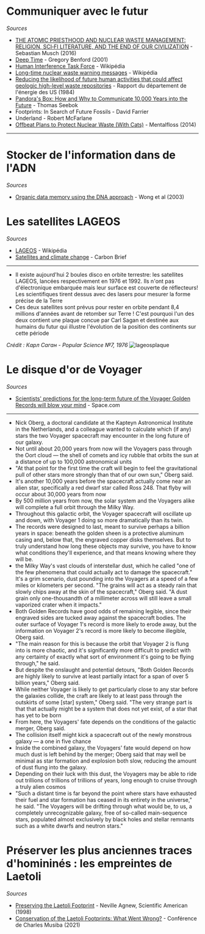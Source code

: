 # Communiquer avec le futur

*Sources*

- [THE ATOMIC PRIESTHOOD AND NUCLEAR WASTE MANAGEMENT: RELIGION, SCI‐FI LITERATURE, AND THE END OF OUR CIVILIZATION](https://onlinelibrary.wiley.com/doi/abs/10.1111/zygo.12268) - Sebastian Musch (2016)
- [Deep Time](https://www.physics.uci.edu/~silverma/benford.html) - Gregory Benford (2001)
- [Human Interference Task Force](https://en.wikipedia.org/wiki/Human_Interference_Task_Force) - Wikipédia
- [Long-time nuclear waste warning messages](https://en.wikipedia.org/wiki/Long-time_nuclear_waste_warning_messages) - Wikipédia
- [Reducing the likelihood of future human activities that could affect geologic high-level waste repositories](https://www.osti.gov/biblio/6799619) - Rapport du département de l'énergie des US (1984)
- [Pandora's Box: How and Why to Communicate 10,000 Years into the Future](https://www.mat.ucsb.edu/~g.legrady/academic/courses/01sp200a/students/enricaLovaglio/pandora/Pandora.html) - Thomas Seebok
- Footprints: In Search of Future Fossils - David Farrier
- Underland - Robert McFarlane
- [Offbeat Plans to Protect Nuclear Waste (With Cats)](https://www.mentalfloss.com/article/27476/ray-cats-artificial-moons-and-atomic-priesthood-how-government-plans-protect-our) - Mentalfloss (2014)

---

# Stocker de l'information dans de l'ADN

*Sources*

- [Organic data memory using the DNA approach](https://dl.acm.org/doi/10.1145/602421.602426) - Wong et al (2003)

# Les satellites LAGEOS

*Sources*

- [LAGEOS](https://en.wikipedia.org/wiki/LAGEOS) - Wikipédia
- [Satellites and climate change](https://www.carbonbrief.org/interactive-satellites-used-monitor-climate-change/) - Carbon Brief

---

- Il existe aujourd'hui 2 boules disco en orbite terrestre: les satellites LAGEOS, lancées respectivement en 1976 et 1992. Ils n'ont pas d'électronique embarquée mais leur surface est couverte de réflecteurs! Les scientifiques tirent dessus avec des lasers pour mesurer la forme précise de la Terre
- Ces deux satellites sont prévus pour rester en orbite pendant 8,4 millions d'années avant de retomber sur Terre ! C'est pourquoi l'un des deux contient une plaque concue par Carl Sagan et destinée aux humains du futur qui illustre l'évolution de la position des continents sur cette période

*Crédit : Карл Саган - Popular Science №7, 1976*
![lageosplaque](https://upload.wikimedia.org/wikipedia/commons/thumb/9/98/LAGEOS-FILE.jpg/800px-LAGEOS-FILE.jpg)

# Le disque d'or de Voyager

*Sources*

- [Scientists' predictions for the long-term future of the Voyager Golden Records will blow your mind](https://www.space.com/predicting-voyager-golden-records-distant-future) - Space.com

---

- Nick Oberg, a doctoral candidate at the Kapteyn Astronomical Institute in the Netherlands, and a colleague wanted to calculate which (if any) stars the two Voyager spacecraft may encounter in the long future of our galaxy.
- Not until about 20,000 years from now will the Voyagers pass through the Oort cloud — the shell of comets and icy rubble that orbits the sun at a distance of up to 100,000 astronomical units
- "At that point for the first time the craft will begin to feel the gravitational pull of other stars more strongly than that of our own sun," Oberg said.
- It's another 10,000 years before the spacecraft actually come near an alien star, specifically a red dwarf star called Ross 248. That flyby will occur about 30,000 years from now
- By 500 million years from now, the solar system and the Voyagers alike will complete a full orbit through the Milky Way.
- Throughout this galactic orbit, the Voyager spacecraft will oscillate up and down, with Voyager 1 doing so more dramatically than its twin. 
- The records were designed to last, meant to survive perhaps a billion years in space: beneath the golden sheen is a protective aluminum casing and, below that, the engraved copper disks themselves. But to truly understand how long these objects may survive, you have to know what conditions they'll experience, and that means knowing where they will be.
-  the Milky Way's vast clouds of interstellar dust, which he called "one of the few phenomena that could actually act to damage the spacecraft." It's a grim scenario, dust pounding into the Voyagers at a speed of a few miles or kilometers per second. "The grains will act as a steady rain that slowly chips away at the skin of the spacecraft," Oberg said. "A dust grain only one-thousandth of a millimeter across will still leave a small vaporized crater when it impacts."
- Both Golden Records have good odds of remaining legible, since their engraved sides are tucked away against the spacecraft bodies. The outer surface of Voyager 1's record is more likely to erode away, but the information on Voyager 2's record is more likely to become illegible, Oberg said.
- "The main reason for this is because the orbit that Voyager 2 is flung into is more chaotic, and it's significantly more difficult to predict with any certainty of exactly what sort of environment it's going to be flying through," he said.
- But despite the onslaught and potential detours, "Both Golden Records are highly likely to survive at least partially intact for a span of over 5 billion years," Oberg said.
- While neither Voyager is likely to get particularly close to any star before the galaxies collide, the craft are likely to at least pass through the outskirts of some [star] system," Oberg said. "The very strange part is that that actually might be a system that does not yet exist, of a star that has yet to be born
- From here, the Voyagers' fate depends on the conditions of the galactic merger, Oberg said.
- The collision itself might kick a spacecraft out of the newly monstrous galaxy — a one in five chance
- Inside the combined galaxy, the Voyagers' fate would depend on how much dust is left behind by the merger; Oberg said that may well be minimal as star formation and explosion both slow, reducing the amount of dust flung into the galaxy.
- Depending on their luck with this dust, the Voyagers may be able to ride out trillions of trillions of trillions of years, long enough to cruise through a truly alien cosmos
- "Such a distant time is far beyond the point where stars have exhausted their fuel and star formation has ceased in its entirety in the universe," he said. "The Voyagers will be drifting through what would be, to us, a completely unrecognizable galaxy, free of so-called main-sequence stars, populated almost exclusively by black holes and stellar remnants such as a white dwarfs and neutron stars."

# Préserver les plus anciennes traces d'homininés : les empreintes de Laetoli

*Sources*

- [Preserving the Laetoli Footprint](https://www.academia.edu/22101544/Preserving_the_Laetoli_Footprints) - Neville Agnew, Scientific American (1998)
- [Conservation of the Laetoli Footprints: What Went Wrong?](https://www.youtube.com/watch?v=S31Ejprjsoo) - Conférence de Charles Musiba (2021)
